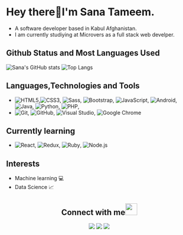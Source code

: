 # Hey there:wave:I'm Sana Tameem.
- A software developer based in Kabul Afghanistan. 
- I am currently studiying at Microvers as a full stack web develper.

##  Github Status and Most Languages Used

![Sana's GitHub stats](https://github-readme-stats.vercel.app/api?username=SanaTameem&layout=compact&theme=radical&show_icons=true)
![Top Langs](https://github-readme-stats.vercel.app/api/top-langs/?username=SanaTameem&layout=compact&theme=radical)

## Languages,Technologies and Tools
- ![HTML5](https://img.shields.io/badge/-HTML5-orange?style=flat-square&logo=html5&logoColor=white),![CSS3](https://img.shields.io/badge/-CSS3-blue?style=flat-square&logo=css3&logoColor=white), ![Sass](https://img.shields.io/badge/-Sass-pink?style=flat-square&logo=sass&logoColor=white), ![Bootstrap](https://img.shields.io/badge/-Bootstrap-purple?style=flat-square&logo=bootstrap&logoColor=white), ![JavaScript](https://img.shields.io/badge/-JavaScript-yellow?style=flat-square&logo=javascript&logoColor=white),
![Android](https://img.shields.io/badge/-Android-green?style=flat-square&logo=android&logoColor=white), ![Java](https://img.shields.io/badge/-Java-red?style=flat-square&logo=java&logoColor=white), ![Python](https://img.shields.io/badge/-Python-blue?style=flat-square&logo=python&logoColor=white), ![PHP](https://img.shields.io/badge/-PHP-777BB4?style=flat-square&logo=php&logoColor=white),
- ![Git](https://img.shields.io/badge/-Git-black?style=flat-square&logo=git&logoColor=white), ![GitHub](https://img.shields.io/badge/-GitHub-grey?style=flat-square&logo=github&logoColor=white), ![Visual Studio](https://img.shields.io/badge/-Visual%20Studio-blue?style=flat-square&logo=visual-studio&logoColor=white), ![Google Chrome](https://img.shields.io/badge/-Google%20Chrome-4285F4?style=flat-square&logo=google-chrome&logoColor=white)

## Currently learning
- ![React](https://img.shields.io/badge/-React-61DAFB?style=flat-square&logo=react&logoColor=white), ![Redux](https://img.shields.io/badge/-Redux-764ABC?style=flat-square&logo=redux&logoColor=white), ![Ruby](https://img.shields.io/badge/-Ruby-CC342D?style=flat-square&logo=ruby&logoColor=white), ![Node.js](https://img.shields.io/badge/-Node.js-339933?style=flat-square&logo=node.js&logoColor=white)

## Interests
- Machine learning :computer:
- Data Science :chart_with_upwards_trend:

<h2 align="center"><b>Connect with me</b><img src="https://github.com/TheDudeThatCode/TheDudeThatCode/blob/master/Assets/Handshake.gif" height="32px"></h2>

<p align="center">
  <a target="_blank"
    href="http://linkedin.com/in/sana-tameem-a63b55240"><img
    src="https://img.shields.io/badge/-LinkedIn-0077b5?style=for-the-badge&logo=LinkedIn&logoColor=white"></img></a>
  <a target="_blank"
    href="mailto:sanatameem38@gmail.com"><img
    src="https://img.shields.io/badge/-Gmail-D14836?style=for-the-badge&logo=Gmail&logoColor=white"></img></a>
  <a target="_blank"
    href="https://twitter.com/sana_tameem"><img
    src="https://img.shields.io/badge/-Twitter-1DA1F2?style=for-the-badge&logo=Twitter&logoColor=white"></img></a>
</p>
